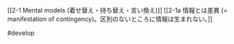 [[2-1 Mental models (着せ替え・持ち替え・言い換え)]]
[[2-1a 情報とは差異 (= manifestation of contingency)。区別のないところに情報は生まれない。]]

#develop 
